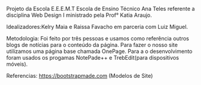 Projeto da Escola E.E.E.M.T Escola de Ensino Técnico Ana Teles referente a disciplina Web Design I ministrado pela Prof° Katia Araujo.

Idealizadores:Kelry Maia e Raissa Favacho em parceria com Luiz Miguel.

Metodologia: Foi feito por três pessoas e usamos como referência outros blogs de notícias para o conteúdo da página. Para fazer o nosso site utilizamos uma página base chamada OnePage. Para a o desenvolvimento foram usados os progamas NotePade++ e TrebEdit(para dispositivos móveis).

Referencias: 
https://bootstrapmade.com (Modelos de Site)
